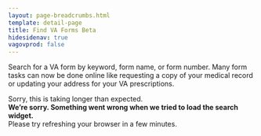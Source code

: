 ```yaml
---
layout: page-breadcrumbs.html
template: detail-page
title: Find VA Forms Beta
hidesidenav: true
vagovprod: false
---
```

<div class="va-introtext">
  <p>Search for a VA form by keyword, form name, or form number. Many form tasks can now be done online like requesting a copy of your medical record or updating your address for your VA prescriptions.</p>
</div>

<div data-widget-type="find-va-forms" data-widget-timeout="20">
  <div class="loading-indicator-container">
    <div class="loading-indicator" role="progressbar" aria-valuetext=""></div>
    <span class="loading-indicator-message loading-indicator-message--normal"></span>
    <span class="loading-indicator-message loading-indicator-message--slow vads-u-display--none" aria-hidden="true">
      Sorry, this is taking longer than expected.
    </span>
  </div>
  <span class="static-widget-content vads-u-display--none" aria-hidden="true">
  </span>
    <div class="usa-alert usa-alert-error sip-application-error vads-u-display--none" aria-hidden="true">
      <div class="usa-alert-body">
        <strong>We&#x2019;re sorry. Something went wrong when we tried to load the search widget.</strong><br>Please try refreshing your browser in a few minutes.
      </div>
    </div>
</div>
